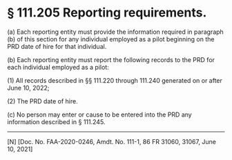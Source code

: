 # § 111.205   Reporting requirements.

(a) Each reporting entity must provide the information required in paragraph (b) of this section for any individual employed as a pilot beginning on the PRD date of hire for that individual.


(b) Each reporting entity must report the following records to the PRD for each individual employed as a pilot:


(1) All records described in §§ 111.220 through 111.240 generated on or after June 10, 2022;


(2) The PRD date of hire.


(c) No person may enter or cause to be entered into the PRD any information described in § 111.245.



---

[N] [Doc. No. FAA-2020-0246, Amdt. No. 111-1, 86 FR 31060, 31067, June 10, 2021]






